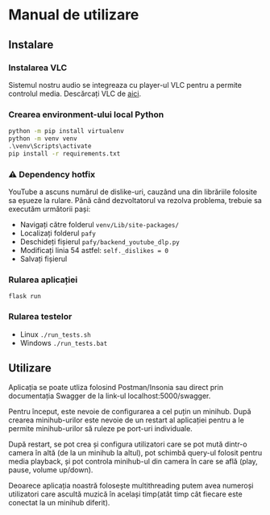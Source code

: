 # Manual de utilizare

## Instalare

### Instalarea VLC

Sistemul nostru audio se integreaza cu player-ul VLC pentru a permite controlul media. Descărcați VLC de [aici](https://www.videolan.org/vlc/).

### Crearea environment-ului local Python

```cmd
python -m pip install virtualenv
python -m venv venv
.\venv\Scripts\activate
pip install -r requirements.txt
```

### :warning: Dependency hotfix

YouTube a ascuns numărul de dislike-uri, cauzând una din librăriile folosite sa eșueze la rulare. Până când dezvoltatorul va rezolva problema, trebuie sa executăm următorii pași:

* Navigați către folderul ```venv/Lib/site-packages/```
* Localizați folderul ```pafy```
* Deschideți fișierul ```pafy/backend_youtube_dlp.py```
* Modificați linia 54 astfel: ```self._dislikes = 0```
* Salvați fișierul

### Rularea aplicației

```flask run```

### Rularea testelor

* Linux ```./run_tests.sh```
* Windows ```./run_tests.bat```

## Utilizare

Aplicația se poate utliza folosind Postman/Insonia sau direct prin documentația Swagger de la link-ul localhost:5000/swagger.

Pentru început, este nevoie de configurarea a cel puțin un minihub. După crearea minihub-urilor este nevoie de un restart al aplicației pentru a le permite minihub-urilor să ruleze pe port-uri individuale.

După restart, se pot crea și configura utilizatori care se pot mută dintr-o camera în altă (de la un minihub la altul), pot schimbă query-ul folosit pentru media playback, și pot controla minihub-ul din camera în care se află (play, pause, volume up/down).

Deoarece aplicația noastră folosește multithreading putem avea numeroși utilizatori care ascultă muzică în același timp(atât timp cât fiecare este conectat la un minihub diferit).
